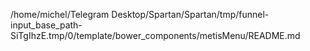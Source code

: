 /home/michel/Telegram Desktop/Spartan/Spartan/tmp/funnel-input_base_path-SiTgIhzE.tmp/0/template/bower_components/metisMenu/README.md